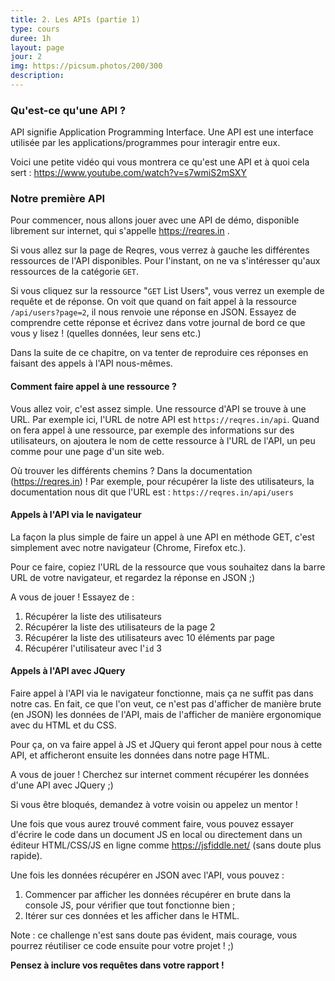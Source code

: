 ```yaml
---
title: 2. Les APIs (partie 1)
type: cours
duree: 1h
layout: page
jour: 2
img: https://picsum.photos/200/300
description:
---
```


### Qu'est-ce qu'une API ?
API signifie Application Programming Interface. Une API est une interface utilisée par les applications/programmes pour interagir entre eux.

Voici une petite vidéo qui vous montrera ce qu'est une API et à quoi cela sert : https://www.youtube.com/watch?v=s7wmiS2mSXY

### Notre première API
Pour commencer, nous allons jouer avec une API de démo, disponible librement sur internet, qui s'appelle https://reqres.in .

Si vous allez sur la page de Reqres, vous verrez à gauche les différentes ressources de l'API disponibles. Pour l'instant, on ne va s'intéresser qu'aux ressources de la catégorie `GET`.

Si vous cliquez sur la ressource "`GET` List Users", vous verrez un exemple de requête et de réponse. On voit que quand on fait appel à la ressource `/api/users?page=2`, il nous renvoie une réponse en JSON. Essayez de comprendre cette réponse et écrivez dans votre journal de bord ce que vous y lisez ! (quelles données, leur sens etc.)

Dans la suite de ce chapitre, on va tenter de reproduire ces réponses en faisant des appels à l'API nous-mêmes.

#### Comment faire appel à une ressource ?
Vous allez voir, c'est assez simple. Une ressource d'API se trouve à une URL. Par exemple ici, l'URL de notre API est `https://reqres.in/api`.
Quand on fera appel à une ressource, par exemple des informations sur des utilisateurs, on ajoutera le nom de cette ressource à l'URL de l'API, un peu comme pour une page d'un site web.

Où trouver les différents chemins ? Dans la documentation (https://reqres.in) ! Par exemple, pour récupérer la liste des utilisateurs, la documentation nous dit que l'URL est :
`https://reqres.in/api/users`

#### Appels à l'API via le navigateur
La façon la plus simple de faire un appel à une API en méthode GET, c'est simplement avec notre navigateur (Chrome, Firefox etc.).

Pour ce faire, copiez l'URL de la ressource que vous souhaitez dans la barre URL de votre navigateur, et regardez la réponse en JSON ;)

A vous de jouer ! Essayez de :
1. Récupérer la liste des utilisateurs
2. Récupérer la liste des utilisateurs de la page 2
3. Récupérer la liste des utilisateurs avec 10 éléments par page
4. Récupérer l'utilisateur avec l'`id` 3

#### Appels à l'API avec JQuery
Faire appel à l'API via le navigateur fonctionne, mais ça ne suffit pas dans notre cas. En fait, ce que l'on veut, ce n'est pas d'afficher de manière brute (en JSON) les données de l'API, mais de l'afficher de manière ergonomique avec du HTML et du CSS.

Pour ça, on va faire appel à JS et JQuery qui feront appel pour nous à cette API, et afficheront ensuite les données dans notre page HTML.

A vous de jouer ! Cherchez sur internet comment récupérer les données d'une API avec JQuery ;)

Si vous être bloqués, demandez à votre voisin ou appelez un mentor !

Une fois que vous aurez trouvé comment faire, vous pouvez essayer d'écrire le code dans un document JS en local ou directement dans un éditeur HTML/CSS/JS en ligne comme https://jsfiddle.net/ (sans doute plus rapide).

Une fois les données récupérer en JSON avec l'API, vous pouvez :
1. Commencer par afficher les données récupérer en brute dans la console JS, pour vérifier que tout fonctionne bien ;
2. Itérer sur ces données et les afficher dans le HTML.

Note : ce challenge n'est sans doute pas évident, mais courage, vous pourrez réutiliser ce code ensuite pour votre projet ! ;)

**Pensez à inclure vos requêtes dans votre rapport !**
